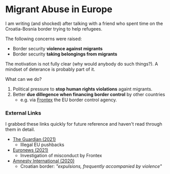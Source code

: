 # Migrant Abuse in Europe
I am writing (and shocked) after talking with a friend who spent time on the Croatia-Bosnia border trying to help refugees.

The following concerns were raised:
* Border security **violence against migrants**
* Border security **taking belongings from migrants**

The motivation is not fully clear (why would anybody do such things?). A mindset of deterance is probably part of it.

What can we do?
1. Political pressure to **stop human rights violations** againt migrants.
2. Better **due dillegence when financing border control** by other countries
    * e.g. via [Frontex](https://frontex.europa.eu/) the EU border control agency.

### External Links
I grabbed these links quickly for future reference and haven't read through them in detail.
* [The Guardian (2021)](https://www.theguardian.com/global-development/2021/may/05/revealed-2000-refugee-deaths-linked-to-eu-pushbacks)
    * Illegal EU pushbacks
* [Euronews (2021)](https://www.euronews.com/2021/01/20/eu-migration-chief-urges-frontex-to-clarify-pushback-allegations)
    * Investigation of misconduct by Frontex
* [Amnesty International (2020)](https://www.amnesty.org/en/location/europe-and-central-asia/croatia/report-croaita/)
    * Croatian border: *"expulsions, frequently accompanied by violence"*
